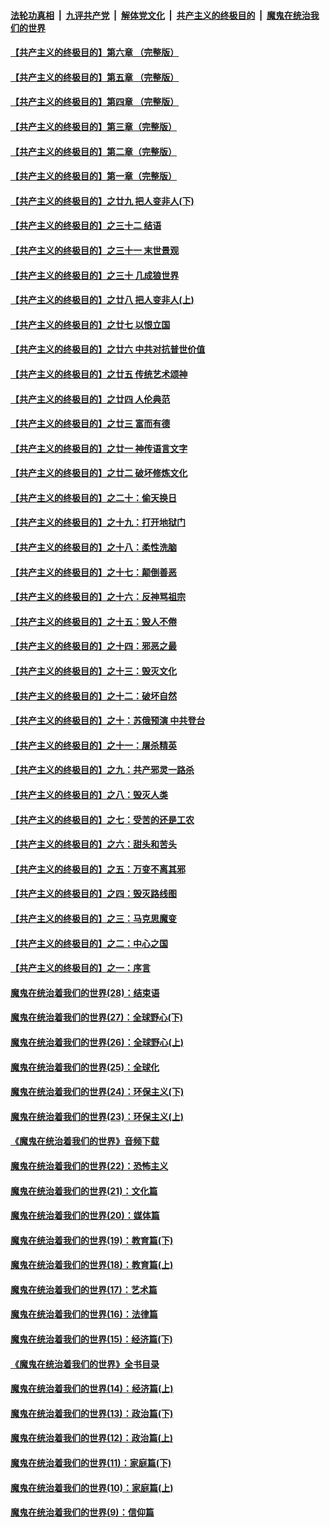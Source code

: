 ####  [法轮功真相](../../../../basic/blob/master/README.md?t=04091930) &nbsp;|&nbsp; [九评共产党](../../../../9ping.md/blob/master/README.md?t=04091930) &nbsp;|&nbsp; [解体党文化](../../../../jtdwh.md/blob/master/README.md?t=04091930)  &nbsp;|&nbsp; [共产主义的终极目的](../../../../gczydzjmd.md/blob/master/README.md?t=04091930) &nbsp;|&nbsp; [魔鬼在统治我们的世界](../../../../mgztzwmdsj.md/blob/master/README.md?t=04091930) 

#### [【共产主义的终极目的】第六章 （完整版）](../pages/nsc422/n11428913.md?t=04091930) 

#### [【共产主义的终极目的】第五章 （完整版）](../pages/nsc422/n11428912.md?t=04091930) 

#### [【共产主义的终极目的】第四章 （完整版）](../pages/nsc422/n11428907.md?t=04091930) 

#### [【共产主义的终极目的】第三章（完整版）](../pages/nsc422/n11428848.md?t=04091930) 

#### [【共产主义的终极目的】第二章（完整版）](../pages/nsc422/n11428831.md?t=04091930) 

#### [【共产主义的终极目的】第一章（完整版）](../pages/nsc422/n11417651.md?t=04091930) 

#### [【共产主义的终极目的】之廿九 把人变非人(下)](../pages/nsc422/n11344140.md?t=04091930) 

#### [【共产主义的终极目的】之三十二 结语](../pages/nsc422/n11360535.md?t=04091930) 

#### [【共产主义的终极目的】之三十一 末世景观](../pages/nsc422/n11351129.md?t=04091930) 

#### [【共产主义的终极目的】之三十 几成狼世界](../pages/nsc422/n11348280.md?t=04091930) 

#### [【共产主义的终极目的】之廿八 把人变非人(上)](../pages/nsc422/n11340492.md?t=04091930) 

#### [【共产主义的终极目的】之廿七 以恨立国](../pages/nsc422/n11336944.md?t=04091930) 

#### [【共产主义的终极目的】之廿六 中共对抗普世价值](../pages/nsc422/n11324785.md?t=04091930) 

#### [【共产主义的终极目的】之廿五 传统艺术颂神](../pages/nsc422/n11296396.md?t=04091930) 

#### [【共产主义的终极目的】之廿四 人伦典范](../pages/nsc422/n11296397.md?t=04091930) 

#### [【共产主义的终极目的】之廿三 富而有德](../pages/nsc422/n11283598.md?t=04091930) 

#### [【共产主义的终极目的】之廿一 神传语言文字](../pages/nsc422/n11263265.md?t=04091930) 

#### [【共产主义的终极目的】之廿二 破坏修炼文化](../pages/nsc422/n11245728.md?t=04091930) 

#### [【共产主义的终极目的】之二十：偷天换日](../pages/nsc422/n11238846.md?t=04091930) 

#### [【共产主义的终极目的】之十九：打开地狱门](../pages/nsc422/n11206376.md?t=04091930) 

#### [【共产主义的终极目的】之十八：柔性洗脑](../pages/nsc422/n11199994.md?t=04091930) 

#### [【共产主义的终极目的】之十七：颠倒善恶](../pages/nsc422/n11179782.md?t=04091930) 

#### [【共产主义的终极目的】之十六：反神骂祖宗](../pages/nsc422/n11166798.md?t=04091930) 

#### [【共产主义的终极目的】之十五：毁人不倦](../pages/nsc422/n11166792.md?t=04091930) 

#### [【共产主义的终极目的】之十四：邪恶之最](../pages/nsc422/n11150249.md?t=04091930) 

#### [【共产主义的终极目的】之十三：毁灭文化](../pages/nsc422/n11135227.md?t=04091930) 

#### [【共产主义的终极目的】之十二：破坏自然](../pages/nsc422/n11135214.md?t=04091930) 

#### [【共产主义的终极目的】之十：苏俄预演 中共登台](../pages/nsc422/n11118424.md?t=04091930) 

#### [【共产主义的终极目的】之十一：屠杀精英](../pages/nsc422/n11118442.md?t=04091930) 

#### [【共产主义的终极目的】之九：共产邪灵一路杀](../pages/nsc422/n11114139.md?t=04091930) 

#### [【共产主义的终极目的】之八：毁灭人类](../pages/nsc422/n11108503.md?t=04091930) 

#### [【共产主义的终极目的】之七：受苦的还是工农](../pages/nsc422/n11101809.md?t=04091930) 

#### [【共产主义的终极目的】之六：甜头和苦头](../pages/nsc422/n11096971.md?t=04091930) 

#### [【共产主义的终极目的】之五：万变不离其邪](../pages/nsc422/n11091285.md?t=04091930) 

#### [【共产主义的终极目的】之四：毁灭路线图](../pages/nsc422/n11086284.md?t=04091930) 

#### [【共产主义的终极目的】之三：马克思魔变](../pages/nsc422/n11061941.md?t=04091930) 

#### [【共产主义的终极目的】之二：中心之国](../pages/nsc422/n11047728.md?t=04091930) 

#### [【共产主义的终极目的】之一：序言](../pages/nsc422/n11086077.md?t=04091930) 

#### [魔鬼在统治着我们的世界(28)：结束语](../pages/nsc422/n10936246.md?t=04091930) 

#### [魔鬼在统治着我们的世界(27)：全球野心(下)](../pages/nsc422/n10928319.md?t=04091930) 

#### [魔鬼在统治着我们的世界(26)：全球野心(上)](../pages/nsc422/n10900318.md?t=04091930) 

#### [魔鬼在统治着我们的世界(25)：全球化](../pages/nsc422/n10788205.md?t=04091930) 

#### [魔鬼在统治着我们的世界(24)：环保主义(下)](../pages/nsc422/n10695307.md?t=04091930) 

#### [魔鬼在统治着我们的世界(23)：环保主义(上)](../pages/nsc422/n10688613.md?t=04091930) 

#### [《魔鬼在统治着我们的世界》音频下载](../pages/nsc422/n10635553.md?t=04091930) 

#### [魔鬼在统治着我们的世界(22)：恐怖主义](../pages/nsc422/n10614727.md?t=04091930) 

#### [魔鬼在统治着我们的世界(21)：文化篇](../pages/nsc422/n10597706.md?t=04091930) 

#### [魔鬼在统治着我们的世界(20)：媒体篇](../pages/nsc422/n10586579.md?t=04091930) 

#### [魔鬼在统治着我们的世界(19)：教育篇(下)](../pages/nsc422/n10564808.md?t=04091930) 

#### [魔鬼在统治着我们的世界(18)：教育篇(上)](../pages/nsc422/n10526970.md?t=04091930) 

#### [魔鬼在统治着我们的世界(17)：艺术篇](../pages/nsc422/n10499093.md?t=04091930) 

#### [魔鬼在统治着我们的世界(16)：法律篇](../pages/nsc422/n10485969.md?t=04091930) 

#### [魔鬼在统治着我们的世界(15)：经济篇(下)](../pages/nsc422/n10469975.md?t=04091930) 

#### [《魔鬼在统治着我们的世界》全书目录](../pages/nsc422/n10464261.md?t=04091930) 

#### [魔鬼在统治着我们的世界(14)：经济篇(上)](../pages/nsc422/n10457370.md?t=04091930) 

#### [魔鬼在统治着我们的世界(13)：政治篇(下)](../pages/nsc422/n10448270.md?t=04091930) 

#### [魔鬼在统治着我们的世界(12)：政治篇(上)](../pages/nsc422/n10444576.md?t=04091930) 

#### [魔鬼在统治着我们的世界(11)：家庭篇(下)](../pages/nsc422/n10440961.md?t=04091930) 

#### [魔鬼在统治着我们的世界(10)：家庭篇(上)](../pages/nsc422/n10435448.md?t=04091930) 

#### [魔鬼在统治着我们的世界(9)：信仰篇](../pages/nsc422/n10432159.md?t=04091930) 

